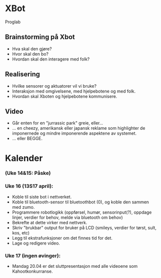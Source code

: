 # XBot
Proglab

## Brainstorming på Xbot
* Hva skal den gjøre? 
* Hvor skal den bo? 
* Hvordan skal den interagere med folk? 

## Realisering
* Hvilke sensorer og aktuatorer vil vi bruke? 
* Interaksjon med omgivelsene, med hjelpebotene og med folk. 
* Hvordan skal Xboten og hjelpebotene kommunisere. 

## Video
* Går enten for en "jurrassic park" greie, eller...
* ... en cheezy, amerikansk eller japansk reklame som highlighter de imponernede og mindre imponerende aspektene av systemet.
* ... eller BEGGE.

# Kalender
### (Uke 14&15: Påske)
### Uke 16 (13S17 april): 
* Koble til siste bot i nettverket.
* Koble til bluetooth-sensor til bluetoothbot (0), og koble den sammen med zumo.
* Programmere robotlogikk (oppførsel, humør, sensorinput(?), oppdage linjer, verdier for behov, melde via bluetooth om behov)
* Bekrefte at dette virker med nettverk.
* Skriv "brukbar" output for bruker på LCD (smileys, verdier for tørst, sult, kos, etc)
* Legg til ekstrafunksjoner om det finnes tid for det.
* Lage og redigere video.

### Uke 17 (ingen øvinger): 
* Mandag 20.04 er det sluttpresentasjon med alle videoene som Kahootkonkurranse. 
